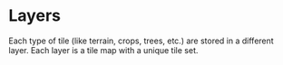 # Layers

Each type of tile (like terrain, crops, trees, etc.) are stored in a different layer. Each layer is a tile map with a unique tile set.
